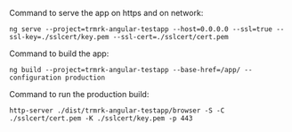 Command to serve the app on https and on network:

```
ng serve --project=trmrk-angular-testapp --host=0.0.0.0 --ssl=true --ssl-key=./sslcert/key.pem --ssl-cert=./sslcert/cert.pem
```

Command to build the app:

```
ng build --project=trmrk-angular-testapp --base-href=/app/ --configuration production
```

Command to run the production build:

```
http-server ./dist/trmrk-angular-testapp/browser -S -C ./sslcert/cert.pem -K ./sslcert/key.pem -p 443
```
